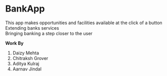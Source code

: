 # BankApp
This app makes opportunities and facilities available at the click of a button </br>
Extending banks services </br>
Bringing banking a step closer to the user </br>

__Work By__
1. Daizy Mehta
2. Chitraksh Grover
3. Aditya Kulraj
4. Aarnav Jindal
